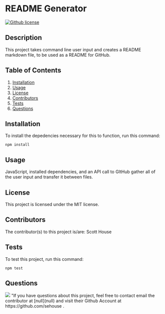 # README Generator

[![Github license](https://img.shields.io/static/v1?label=License&message=MIT&color=blue)](#license)

## Description
 This project takes command line user input and creates a README markdown file, to be used as a README for GitHub.

## Table of Contents
1. [Installation](#installation)
2. [Usage](#usage)
3. [License](#license)
4. [Contributors](#contributors)
5. [Tests](#tests)
6. [Questions](#questions)

## Installation
To install the depedencies necessary for this to function, run this command:

```npm install```

## Usage
 JavaScript, installed dependencies, and an API call to GItHub gather all of the user input and transfer it between files. 

## License
This project is licensed under the MIT license.

## Contributors
The contributor(s) to this project is/are:
Scott House

## Tests
To test this project, run this command:

```npm test```

## Questions
<img src="https://avatars3.githubusercontent.com/u/60306968?v=4">
"If you have questions about this project, feel free to contact email the contributor at [null](null) and visit their Github Account at https://github.com/sehouse .

